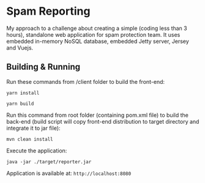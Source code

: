 # Spam Reporting
My approach to a challenge about creating a simple (coding less than 3 hours), standalone web application for spam protection team. It uses embedded in-memory NoSQL database, embedded Jetty server, Jersey and Vuejs. 

## Building & Running

Run these commands from /client folder to build the front-end:

`yarn install`

`yarn build`

Run this command from root folder (containing pom.xml file) to build the back-end (build script will copy front-end distribution to target directory and integrate it to jar file):

`mvn clean install`

Execute the application:

`java -jar ./target/reporter.jar`

Application is available at: `http://localhost:8080`

